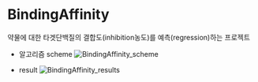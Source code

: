 # BindingAffinity
약물에 대한 타겟단백질의 결합도(inhibition농도)를 예측(regression)하는 프로젝트

* 알고리즘 scheme
![BindingAffinity_scheme](https://user-images.githubusercontent.com/77091029/104141447-35888180-53fa-11eb-8ddd-0912517b9e55.png)




* result
![BindingAffinity_results](https://user-images.githubusercontent.com/77091029/104141650-2d7d1180-53fb-11eb-8a8e-716e7a75a5d7.png)
